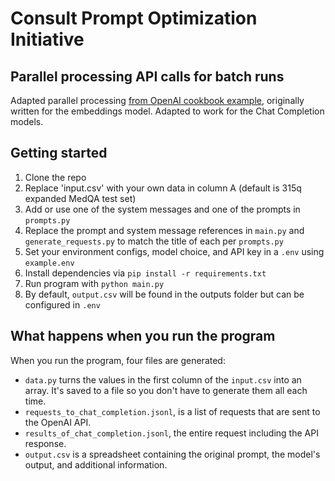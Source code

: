# Consult Prompt Optimization Initiative
## Parallel processing API calls for batch runs

Adapted parallel processing [from OpenAI cookbook example](https://github.com/openai/openai-cookbook/blob/main/examples/api_request_parallel_processor.py), originally written for the embeddings model. Adapted to work for the Chat Completion models.

## Getting started

1. Clone the repo
2. Replace 'input.csv' with your own data in column A (default is 315q expanded MedQA test set)
3. Add or use one of the system messages and one of the prompts in `prompts.py`
5. Replace the prompt and system message references in `main.py` and `generate_requests.py` to match the title of each per `prompts.py`
6. Set your environment configs, model choice, and API key in a `.env` using `example.env`
7. Install dependencies via `pip install -r requirements.txt`
8. Run program with `python main.py`
9. By default, `output.csv` will be found in the outputs folder but can be configured in `.env`

## What happens when you run the program
When you run the program, four files are generated:
- `data.py` turns the values in the first column of the `input.csv` into an array. It's saved to a file so you don't have to generate them all each time.
- `requests_to_chat_completion.jsonl`, is a list of requests that are sent to the OpenAI API.
- `results_of_chat_completion.jsonl`, the entire request including the API response.
- `output.csv` is a spreadsheet containing the original prompt, the model's output, and additional information.